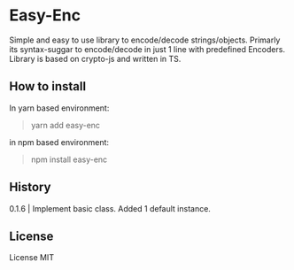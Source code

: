 # Easy-Enc

Simple and easy to use library to encode/decode strings/objects. 
Primarly its syntax-suggar to encode/decode in just 1 line with predefined Encoders.
Library is based on crypto-js and written in TS.

## How to install

In yarn based environment:
> yarn add easy-enc

in npm based environment:
> npm install easy-enc 

## History

0.1.6 | Implement basic class. Added 1 default instance.

## License
License MIT
